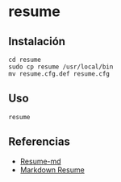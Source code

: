# resume

## Instalación

```
cd resume
sudo cp resume /usr/local/bin
mv resume.cfg.def resume.cfg
```

## Uso

```
resume
```

## Referencias

* [Resume-md](https://github.com/siph/resume-md)
* [Markdown Resume](https://github.com/tengjuilin/markdown-resume)
